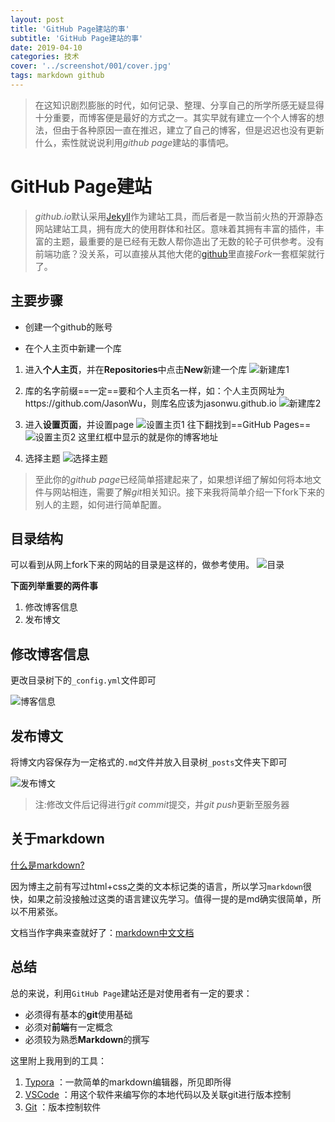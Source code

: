 ```yaml
---
layout: post
title: 'GitHub Page建站的事'
subtitle: 'GitHub Page建站的事'
date: 2019-04-10
categories: 技术
cover: '../screenshot/001/cover.jpg'
tags: markdown github
---
```


> 在这知识剧烈膨胀的时代，如何记录、整理、分享自己的所学所感无疑显得十分重要，而博客便是最好的方式之一。其实早就有建立一个个人博客的想法，但由于各种原因一直在推迟，建立了自己的博客，但是迟迟也没有更新什么，索性就说说利用*github page*建站的事情吧。

# GitHub Page建站

> *github.io*默认采用[Jekyll](https://www.jekyll.com.cn/)作为建站工具，而后者是一款当前火热的开源静态网站建站工具，拥有庞大的使用群体和社区。意味着其拥有丰富的插件，丰富的主题，最重要的是已经有无数人帮你造出了无数的轮子可供参考。没有前端功底？没关系，可以直接从其他大佬的[github](http://github.com/)里直接*Fork*一套框架就行了。

## 主要步骤

- 创建一个github的账号

- 在个人主页中新建一个库

1. 进入**个人主页**，并在**Repositories**中点击**New**新建一个库
![新建库1](../screenshot/001/1.png)

2. 库的名字前缀==一定==要和个人主页名一样，如：个人主页网址为https://github.com/JasonWu，则库名应该为jasonwu.github.io
![新建库2](../screenshot/001/2.png)

3. 进入**设置页面**，并设置page
![设置主页1](../screenshot/001/3.png)
往下翻找到==GitHub Pages==
![设置主页2](../screenshot/001/4.png)
这里红框中显示的就是你的博客地址

4. 选择主题
![选择主题](../screenshot/001/5.png)

> 至此你的*github page*已经简单搭建起来了，如果想详细了解如何将本地文件与网站相连，需要了解*git*相关知识。接下来我将简单介绍一下fork下来的别人的主题，如何进行简单配置。

## 目录结构
可以看到从网上fork下来的网站的目录是这样的，做参考使用。
![目录](../screenshot/001/menu.jpg)

**下面列举重要的两件事**

1. 修改博客信息
2. 发布博文

## 修改博客信息

更改目录树下的`_config.yml`文件即可

![博客信息](../screenshot/001/_config.jpg)

## 发布博文

将博文内容保存为一定格式的`.md`文件并放入目录树`_posts`文件夹下即可

![发布博文](../screenshot/001/_posts.jpg)

> 注:修改文件后记得进行*git commit*提交，并*git push*更新至服务器

## 关于markdown

[什么是markdown?](https://baike.baidu.com/item/markdown/3245829?fr=aladdin)

因为博主之前有写过html+css之类的文本标记类的语言，所以学习`markdown`很快，如果之前没接触过这类的语言建议先学习。值得一提的是md确实很简单，所以不用紧张。

文档当作字典来查就好了：[markdown中文文档](http://www.markdown.cn/)

## 总结

总的来说，利用`GitHub Page`建站还是对使用者有一定的要求：

- 必须得有基本的**git**使用基础
- 必须对**前端**有一定概念
- 必须较为熟悉**Markdown**的撰写

这里附上我用到的工具：

1. [Typora](https://www.typora.io/) ：一款简单的markdown编辑器，所见即所得
2. [VSCode](https://code.visualstudio.com/) ：用这个软件来编写你的本地代码以及关联git进行版本控制
3. [Git](https://git-scm.com/downloads) ：版本控制软件